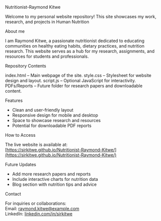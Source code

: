 Nutritionist-Raymond Kitwe

Welcome to my personal website repository! This site showcases my work, research, and projects in Human Nutrition

About me

I am Raymond Kitwe, a passionate nutritionist dedicated to educating communities on healthy eating habits, dietary practices, and nutrition research. This website serves as a hub for my research, assignments, and resources for students and professionals.

Repository Contents

index.html – Main webpage of the site.
style.css – Stylesheet for website design and layout.
script.js – Optional JavaScript for interactivity.
PDFs/Reports – Future folder for research papers and downloadable content.

 Features

- Clean and user-friendly layout
- Responsive design for mobile and desktop
- Space to showcase research and resources
- Potential for downloadable PDF reports

 How to Access

The live website is available at:  
[https://sirkitwe.github.io/Nutritionist-Raymond-Kitwe/](https://sirkitwe.github.io/Nutritionist-Raymond-Kitwe/)

 Future Updates

- Add more research papers and reports
- Include interactive charts for nutrition data
- Blog section with nutrition tips and advice

Contact

For inquiries or collaborations:  
Email: raymond.kitwe@example.com  
LinkedIn: [linkedin.com/in/sirkitwe](https://www.linkedin.com/in/sirkitwe)

